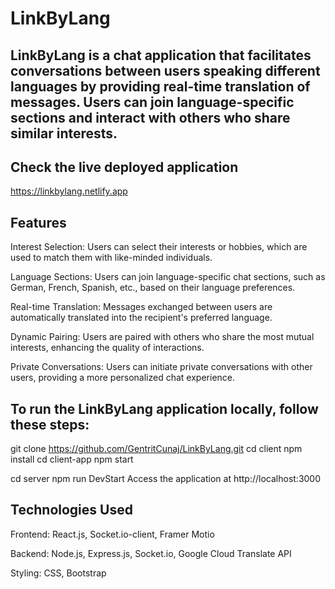 # LinkByLang
## LinkByLang is a chat application that facilitates conversations between users speaking different languages by providing real-time translation of messages. Users can join language-specific sections and interact with others who share similar interests.

## Check the live deployed application
https://linkbylang.netlify.app

## Features
Interest Selection: Users can select their interests or hobbies, which are used to match them with like-minded individuals.

Language Sections: Users can join language-specific chat sections, such as German, French, Spanish, etc., based on their language preferences.

Real-time Translation: Messages exchanged between users are automatically translated into the recipient's preferred language.

Dynamic Pairing: Users are paired with others who share the most mutual interests, enhancing the quality of interactions.

Private Conversations: Users can initiate private conversations with other users, providing a more personalized chat experience.

## To run the LinkByLang application locally, follow these steps:
git clone https://github.com/GentritCunaj/LinkByLang.git
cd client
npm install
cd client-app
npm start

cd server
npm run DevStart
Access the application at http://localhost:3000

## Technologies Used
Frontend: React.js, Socket.io-client, Framer Motio

Backend: Node.js, Express.js, Socket.io, Google Cloud Translate API

Styling: CSS, Bootstrap 

